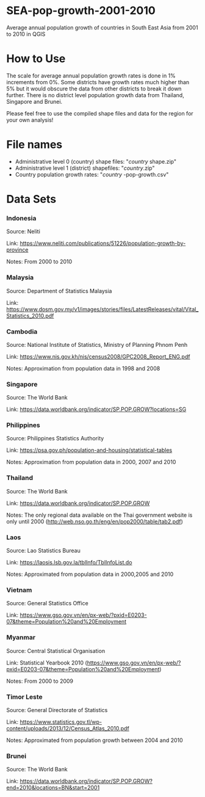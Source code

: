 # SEA-pop-growth-2001-2010
Average annual population growth of countries in South East Asia from 2001 to 2010 in QGIS

# How to Use
The scale for average annual population growth rates is done in 1% increments from 0%. Some districts have growth rates much higher than 5% but it would obscure the data from other districts to break it down further. There is no district level population growth data from Thailand, Singapore and Brunei.

Please feel free to use the compiled shape files and data for the region for your own analysis!

# File names
- Administrative level 0 (country) shape files: "_country_ shape.zip"
- Administrative level 1 (district) shapefiles: "_country_.zip"
- Country population growth rates: "_country_ -pop-growth.csv"

# Data Sets
### Indonesia 
Source: Neliti

Link: https://www.neliti.com/publications/51226/population-growth-by-province

Notes: From 2000 to 2010

### Malaysia
Source: Department of Statistics Malaysia

Link: https://www.dosm.gov.my/v1/images/stories/files/LatestReleases/vital/Vital_Statistics_2010.pdf


### Cambodia
Source: National Institute of Statistics, Ministry of Planning Phnom Penh

Link: https://www.nis.gov.kh/nis/census2008/GPC2008_Report_ENG.pdf

Notes: Approximation from population data in 1998 and 2008

### Singapore
Source: The World Bank

Link: https://data.worldbank.org/indicator/SP.POP.GROW?locations=SG

### Philippines
Source: Philippines Statistics Authority

Link: https://psa.gov.ph/population-and-housing/statistical-tables

Notes: Approximation from population data in 2000, 2007 and 2010

### Thailand
Source: The World Bank

Link: https://data.worldbank.org/indicator/SP.POP.GROW

Notes: The only regional data available on the Thai government website is only until 2000 (http://web.nso.go.th/eng/en/pop2000/table/tab2.pdf)

### Laos 
Source: Lao Statistics Bureau

Link: https://laosis.lsb.gov.la/tblInfo/TblInfoList.do

Notes: Approximated from population data in 2000,2005 and 2010

### Vietnam
Source: General Statistics Office

Link: https://www.gso.gov.vn/en/px-web/?pxid=E0203-07&theme=Population%20and%20Employment

### Myanmar
Source: Central Statistical Organisation

Link: Statistical Yearbook 2010 (https://www.gso.gov.vn/en/px-web/?pxid=E0203-07&theme=Population%20and%20Employment)

Notes: From 2000 to 2009

### Timor Leste
Source: General Directorate of Statistics

Link: https://www.statistics.gov.tl/wp-content/uploads/2013/12/Census_Atlas_2010.pdf

Notes: Approximated from population growth between 2004 and 2010

### Brunei
Source: The World Bank

Link: https://data.worldbank.org/indicator/SP.POP.GROW?end=2010&locations=BN&start=2001
